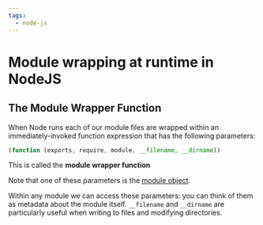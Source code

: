 ```yaml
---
tags:
  - node-js
---
```


# Module wrapping at runtime in NodeJS

## The Module Wrapper Function

When Node runs each of our module files are wrapped within an
immediately-invoked function expression that has the following parameters:

```js
(function (exports, require, module, __filename, __dirname))

```

This is called the **module wrapper function**

Note that one of these parameters is the
[module object](Modules_in_NodeJS.md#structure-of-a-module).

Within any module we can access these parameters: you can think of them as
metadata about the module itself. `__filename` and `__dirname` are particularly
useful when writing to files and modifying directories.
